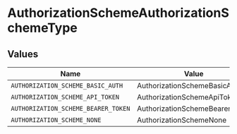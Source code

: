 # AuthorizationSchemeAuthorizationSchemeType


## Values

| Name                                | Value                               |
| ----------------------------------- | ----------------------------------- |
| `AUTHORIZATION_SCHEME_BASIC_AUTH`   | AuthorizationSchemeBasicAuth        |
| `AUTHORIZATION_SCHEME_API_TOKEN`    | AuthorizationSchemeApiToken         |
| `AUTHORIZATION_SCHEME_BEARER_TOKEN` | AuthorizationSchemeBearerToken      |
| `AUTHORIZATION_SCHEME_NONE`         | AuthorizationSchemeNone             |